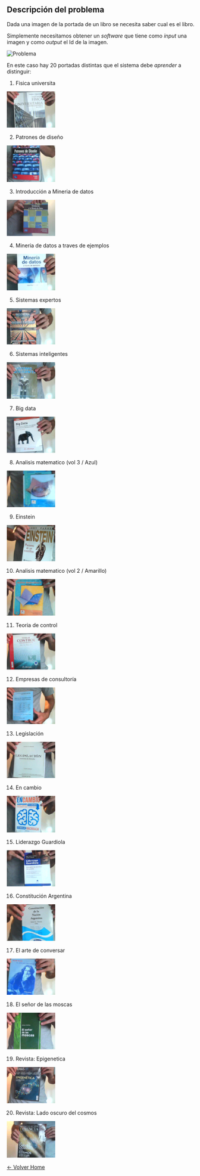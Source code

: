 ## Descripción del problema

Dada una imagen de la portada de un libro se necesita saber cual es el libro.

Simplemente necesitamos obtener un *software* que tiene como *input* una imagen y como *output* el Id de la imagen.


![Problema](./img/problema1.jpg "Problema")


En este caso hay 20 portadas distintas que el sistema debe *aprender* a distinguir:


1. Fisica universita  
<img src="./img/1C.jpg" width="130"> 

2. Patrones de diseño  
<img src="./img/2C.jpg" width="130"> 

3. Introducción a Mineria de datos  
<img src="./img/3C.jpg" width="130"> 

4. Mineria de datos a traves de ejemplos  
<img src="./img/4C.jpg" width="130"> 

5. Sistemas expertos  
<img src="./img/5C.jpg" width="130"> 

6. Sistemas inteligentes  
<img src="./img/6C.jpg" width="130"> 

7. Big data  
<img src="./img/7C.jpg" width="130"> 

8.  Analisis matematico (vol 3 / Azul)  
<img src="./img/8C.jpg" width="130"> 

9.  Einstein  
<img src="./img/9C.jpg" width="130"> 

10. Analisis matematico (vol 2 / Amarillo)  
<img src="./img/10C.jpg" width="130"> 

11. Teoria de control  
<img src="./img/11C.jpg" width="130"> 

12. Empresas de consultoría  
<img src="./img/12C.jpg" width="130"> 

13. Legislación  
<img src="./img/13C.jpg" width="130"> 

14. En cambio  
<img src="./img/14C.jpg" width="130"> 

15. Liderazgo Guardiola  
<img src="./img/15C.jpg" width="130"> 

16. Constitución Argentina  
<img src="./img/16C.jpg" width="130"> 

17. El arte de conversar  
<img src="./img/17C.jpg" width="130"> 

18. El señor de las moscas  
<img src="./img/18C.jpg" width="130"> 

19. Revista: Epigenetica  
<img src="./img/19C.jpg" width="130"> 

20. Revista: Lado oscuro del cosmos  
<img src="./img/20C.jpg" width="130"> 


[<- Volver Home](../README.md)